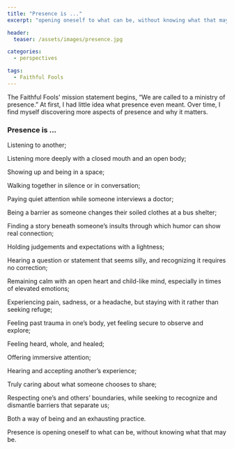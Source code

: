 ```yaml
---
title: "Presence is ..."
excerpt: "opening oneself to what can be, without knowing what that may be"

header:
  teaser: /assets/images/presence.jpg

categories:
  - perspectives

tags:
  - Faithful Fools
---
```


The Faithful Fools' mission statement begins, “We are called to a ministry of presence.” At first, I had little idea what presence even meant. Over time, I find myself discovering more aspects of presence and why it matters.

### Presence is ...

Listening to another;

Listening more deeply with a closed mouth and an open body;

Showing up and being in a space;

Walking together in silence or in conversation;

Paying quiet attention while someone interviews a doctor;

Being a barrier as someone changes their soiled clothes at a bus shelter;

Finding a story beneath someone’s insults through which humor can show real connection;

Holding judgements and expectations with a lightness;

Hearing a question or statement that seems silly, and recognizing it requires no correction;

Remaining calm with an open heart and child-like mind, especially in times of elevated emotions;

Experiencing pain, sadness, or a headache, but staying with it rather than seeking refuge;

Feeling past trauma in one’s body, yet feeling secure to observe and explore;

Feeling heard, whole, and healed;

Offering immersive attention;

Hearing and accepting another’s experience;

Truly caring about what someone chooses to share;

Respecting one’s and others’ boundaries, while seeking to recognize and dismantle barriers that separate us;

Both a way of being and an exhausting practice.

Presence is opening oneself to what can be, without knowing what that may be.

